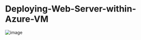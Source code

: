 # Deploying-Web-Server-within-Azure-VM
![image](https://github.com/user-attachments/assets/fc3d930c-5797-47f0-a08a-9358c480a389)


